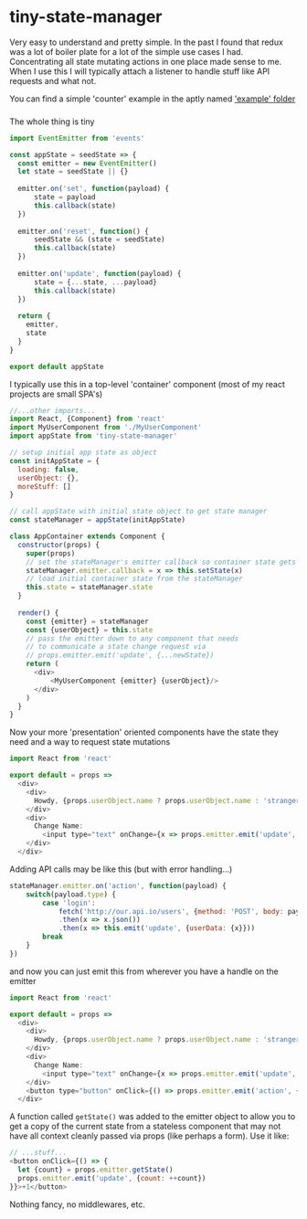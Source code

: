 # tiny-state-manager

Very easy to understand and pretty simple. In the past I found that redux was a lot of boiler plate for a lot of the
simple use cases I had. Concentrating all state mutating actions in one place made sense to me. When I use this I
will typically attach a listener to handle stuff like API requests and what not.

You can find a simple 'counter' example in the aptly named ['example' folder](https://github.com/jason-c-child/tiny-state-manager/tree/master/example)

###

The whole thing is tiny

```javascript
import EventEmitter from 'events'

const appState = seedState => {
  const emitter = new EventEmitter()
  let state = seedState || {}
 
  emitter.on('set', function(payload) {
      state = payload
      this.callback(state)
  })
  
  emitter.on('reset', function() {
      seedState && (state = seedState)
      this.callback(state)
  })
  
  emitter.on('update', function(payload) {
      state = {...state, ...payload}
      this.callback(state)
  })
  
  return {
    emitter,
    state
  }
}

export default appState
```

I typically use this in a top-level 'container' component (most of my react projects are small SPA's)

```javascript
//...other imports...
import React, {Component} from 'react'
import MyUserComponent from './MyUserComponent'
import appState from 'tiny-state-manager'

// setup initial app state as object
const initAppState = {
  loading: false,
  userObject: {},
  moreStuff: []
}

// call appState with initial state object to get state manager
const stateManager = appState(initAppState)

class AppContainer extends Component {
  constructor(props) {
    super(props)
    // set the stateManager's emitter callback so container state gets updates
    stateManager.emitter.callback = x => this.setState(x)
    // load initial container state from the stateManager
    this.state = stateManager.state
  }
  
  render() {
    const {emitter} = stateManager
    const {userObject} = this.state
    // pass the emitter down to any component that needs
    // to communicate a state change request via
    // props.emitter.emit('update', {...newState})
    return (
      <div>
          <MyUserComponent {emitter} {userObject}/> 
      </div>
    )
  }
}
```

Now your more 'presentation' oriented components have the state they need and a 
way to request state mutations

```javascript
import React from 'react'

export default = props =>
  <div>
    <div>
      Howdy, {props.userObject.name ? props.userObject.name : 'stranger'}!
    </div>
    <div>
      Change Name: 
        <input type="text" onChange={x => props.emitter.emit('update', {userObject: {...props.userObject, name: x.target.value})}/>
    </div>
  </div>
```

Adding API calls may be like this (but with error handling...)

```javascript
stateManager.emitter.on('action', function(payload) {
    switch(payload.type) {
        case 'login':
            fetch('http://our.api.io/users', {method: 'POST', body: payload.data})
            .then(x => x.json())
            .then(x => this.emit('update', {userData: {x}}))
        break
    }
})
```

and now you can just emit this from wherever you have a handle on the emitter
 
 ```javascript
 import React from 'react'
 
 export default = props =>
   <div>
     <div>
       Howdy, {props.userObject.name ? props.userObject.name : 'stranger'}!
     </div>
     <div>
       Change Name: 
         <input type="text" onChange={x => props.emitter.emit('update', {userObject: {...props.userObject, name: x})}/>
     </div>
     <button type="button" onClick={() => props.emitter.emit('action', {type: 'login', data: {...props.userObject}})}
   </div>

```

A function called `getState()` was added to the emitter object to allow you to get a copy of the current state
from a stateless component that may not have all context cleanly passed via props (like perhaps a form). Use it like:

```javascript
// ...stuff...
<button onClick={() => {
  let {count} = props.emitter.getState()
  props.emitter.emit('update', {count: ++count})
}}>+1</button>

```

Nothing fancy, no middlewares, etc.
